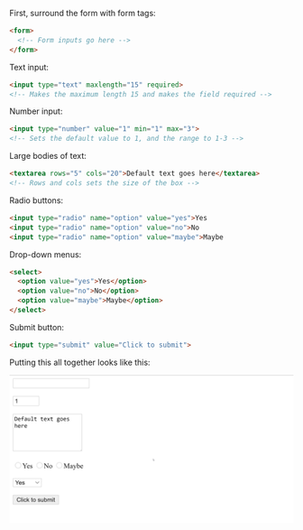 First, surround the form with form tags:

```html
<form>
  <!-- Form inputs go here -->
</form>
```

Text input:

```html
<input type="text" maxlength="15" required>
<!-- Makes the maximum length 15 and makes the field required -->
```

Number input:

```html
<input type="number" value="1" min="1" max="3">
<!-- Sets the default value to 1, and the range to 1-3 -->
```

Large bodies of text:

```html
<textarea rows="5" cols="20">Default text goes here</textarea>
<!-- Rows and cols sets the size of the box -->
```

Radio buttons:

```html
<input type="radio" name="option" value="yes">Yes
<input type="radio" name="option" value="no">No
<input type="radio" name="option" value="maybe">Maybe
```

Drop-down menus:

```html
<select>
  <option value="yes">Yes</option>
  <option value="no">No</option>
  <option value="maybe">Maybe</option>
</select>
```

Submit button:

```html
<input type="submit" value="Click to submit">
```

Putting this all together looks like this:

![](images/forms.png)
